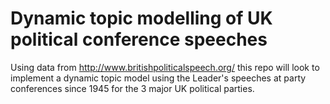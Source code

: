 # Dynamic topic modelling of UK political conference speeches

Using data from http://www.britishpoliticalspeech.org/ this repo will look to implement a dynamic topic model using the Leader's speeches at party conferences since 1945 for the 3 major UK political parties.